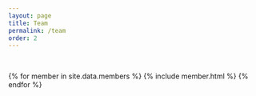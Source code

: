 ```yaml
---
layout: page
title: Team
permalink: /team
order: 2
---
```


<br>

{% for member in site.data.members %}
    {% include member.html %}
{% endfor %}